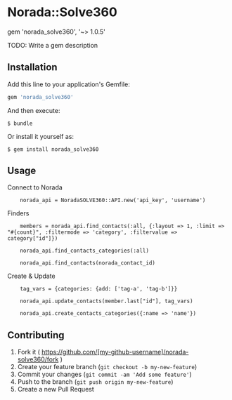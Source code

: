 # Norada::Solve360

gem 'norada_solve360', '~> 1.0.5'

TODO: Write a gem description

## Installation

Add this line to your application's Gemfile:

```ruby
gem 'norada_solve360'
```

And then execute:

    $ bundle

Or install it yourself as:

    $ gem install norada_solve360

## Usage

Connect to Norada

		norada_api = NoradaSOLVE360::API.new('api_key', 'username')

Finders

		members = norada_api.find_contacts(:all, {:layout => 1, :limit => "#{count}", :filtermode => 'category', :filtervalue => category["id"]})

		norada_api.find_contacts_categories(:all)

		norada_api.find_contacts(norada_contact_id)

Create & Update

		tag_vars = {categories: {add: ['tag-a', 'tag-b']}}

		norada_api.update_contacts(member.last["id"], tag_vars)

		norada_api.create_contacts_categories({:name => 'name'})

## Contributing

1. Fork it ( https://github.com/[my-github-username]/norada-solve360/fork )
2. Create your feature branch (`git checkout -b my-new-feature`)
3. Commit your changes (`git commit -am 'Add some feature'`)
4. Push to the branch (`git push origin my-new-feature`)
5. Create a new Pull Request
